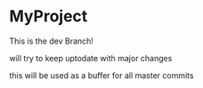 # MyProject

This is the dev Branch!

will try to keep uptodate with major changes

this will be used as a buffer for all master commits

